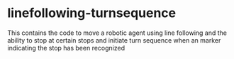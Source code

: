 # linefollowing-turnsequence
This contains the code to move a robotic agent using line following and the ability to stop at certain stops and initiate turn sequence when an marker indicating the stop has been recognized
